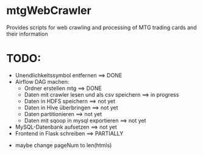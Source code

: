 # mtgWebCrawler
Provides scripts for web crawling and processing of MTG trading cards and their information

# TODO:
* Unendlichkeitssymbol entfernen                        ==> DONE
* Airflow DAG machen:
    * Ordner erstellen mtg                              ==> DONE
    * Daten mit crawler lesen und als csv speichern     ==> in progress
    * Daten in HDFS speichern                           ==> not yet
    * Daten in Hive überbringen                         ==> not yet
    * Daten partitionieren                              ==> not yet
    * Daten mit sqoop in mysql exportieren              ==> not yet
* MySQL-Datenbank aufsetzen                             ==> not yet
* Frontend in Flask schreiben                           ==> PARTIALLY

- maybe change pageNum to len(htmls)